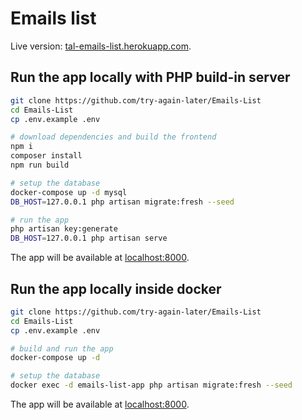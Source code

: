 # Emails list

Live version: [tal-emails-list.herokuapp.com](https://tal-emails-list.herokuapp.com).

## Run the app locally with PHP build-in server

```sh
git clone https://github.com/try-again-later/Emails-List
cd Emails-List
cp .env.example .env

# download dependencies and build the frontend
npm i
composer install
npm run build

# setup the database
docker-compose up -d mysql
DB_HOST=127.0.0.1 php artisan migrate:fresh --seed

# run the app
php artisan key:generate
DB_HOST=127.0.0.1 php artisan serve
```

The app will be available at [localhost:8000](http://localhost:8000).

## Run the app locally inside docker

```sh
git clone https://github.com/try-again-later/Emails-List
cd Emails-List
cp .env.example .env

# build and run the app
docker-compose up -d

# setup the database
docker exec -d emails-list-app php artisan migrate:fresh --seed
```

The app will be available at [localhost:8000](http://localhost:8000).
